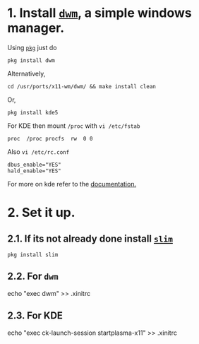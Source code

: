 # 1. Install [`dwm`](https://dwm.suckless.org/), a simple windows manager.
Using [`pkg`](https://www.freshports.org/x11-wm/dwm) just do
```
pkg install dwm
```
Alternatively,
```
cd /usr/ports/x11-wm/dwm/ && make install clean
```
Or,
```
pkg install kde5
```
For KDE then mount `/proc` with `vi /etc/fstab`
```
proc  /proc procfs  rw  0 0
```
Also `vi /etc/rc.conf`
```
dbus_enable="YES"
hald_enable="YES"
```
For more on kde refer to the [documentation.](https://www.freebsd.org/doc/handbook/x11-wm.html)

# 2. Set it up.
## 2.1. If its not already done install [`slim`](https://www.freshports.org/x11/slim)
```
pkg install slim
```
## 2.2. For `dwm`
echo "exec dwm" >> .xinitrc
## 2.3. For KDE
echo "exec ck-launch-session startplasma-x11" >> .xinitrc
